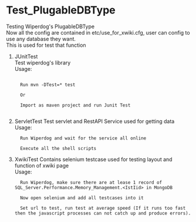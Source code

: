 Test_PlugableDBType
===================
Testing Wiperdog's PlugableDBType  
Now all the config are contained in etc/use_for_xwiki.cfg, user can config to use any database they want.  
This is used for test that function  

1. JUnitTest  
   Test wiperdog's library  
   Usage: 
    ```

      Run mvn -DTest=* test  

      Or  
      
      Import as maven project and run Junit Test  
      
    ```
2. ServletTest
   Test servlet and RestAPI Service used for getting data  
   Usage:   
    ```
      Run Wiperdog and wait for the service all online  

      Execute all the shell scripts   
    ```
3. XwikiTest
   Contains selenium testcase used for testing layout and function of xwiki page  
   Usage:  
    ```
      Run Wiperdog, make sure there are at lease 1 record of SQL_Server.Performance.Memory_Management.<IstIid> in MongoDB 

      Now open selenium and add all testcases into it    
      
      Set url to test, run test at average speed (If it runs too fast then the javascript processes can not catch up and produce errors). 
    ```
